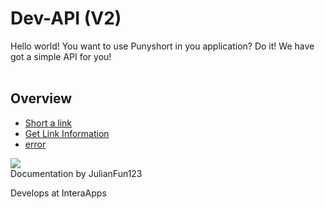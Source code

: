 # Dev-API (V2)
Hello world! You want to use Punyshort in you application? Do it! We have got a simple API for you!
<br><br>
## Overview

- [Short a link](/docs/v2/short)
- [Get Link Information](/docs/v2/getinformation)
- [error](/docs/v2/error)




<div class="article_creator">
    <img src="https://accounts.interaapps.de/userpbs/JulianFun123.png" />
    <div>
        <a>Documentation by JulianFun123</a>
        <p>Develops at InteraApps</p>
    </div>
</div>